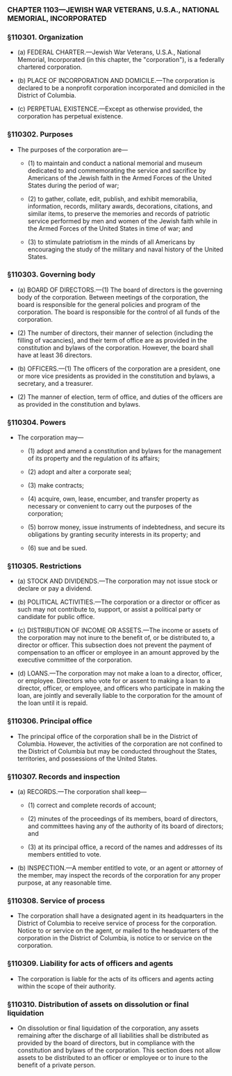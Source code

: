 ### **CHAPTER 1103—JEWISH WAR VETERANS, U.S.A., NATIONAL MEMORIAL, INCORPORATED**

### §110301. Organization
* (a) FEDERAL CHARTER.—Jewish War Veterans, U.S.A., National Memorial, Incorporated (in this chapter, the "corporation"), is a federally chartered corporation.

* (b) PLACE OF INCORPORATION AND DOMICILE.—The corporation is declared to be a nonprofit corporation incorporated and domiciled in the District of Columbia.

* (c) PERPETUAL EXISTENCE.—Except as otherwise provided, the corporation has perpetual existence.

### §110302. Purposes
* The purposes of the corporation are—

  * (1) to maintain and conduct a national memorial and museum dedicated to and commemorating the service and sacrifice by Americans of the Jewish faith in the Armed Forces of the United States during the period of war;

  * (2) to gather, collate, edit, publish, and exhibit memorabilia, information, records, military awards, decorations, citations, and similar items, to preserve the memories and records of patriotic service performed by men and women of the Jewish faith while in the Armed Forces of the United States in time of war; and

  * (3) to stimulate patriotism in the minds of all Americans by encouraging the study of the military and naval history of the United States.

### §110303. Governing body
* (a) BOARD OF DIRECTORS.—(1) The board of directors is the governing body of the corporation. Between meetings of the corporation, the board is responsible for the general policies and program of the corporation. The board is responsible for the control of all funds of the corporation.

* (2) The number of directors, their manner of selection (including the filling of vacancies), and their term of office are as provided in the constitution and bylaws of the corporation. However, the board shall have at least 36 directors.

* (b) OFFICERS.—(1) The officers of the corporation are a president, one or more vice presidents as provided in the constitution and bylaws, a secretary, and a treasurer.

* (2) The manner of election, term of office, and duties of the officers are as provided in the constitution and bylaws.

### §110304. Powers
* The corporation may—

  * (1) adopt and amend a constitution and bylaws for the management of its property and the regulation of its affairs;

  * (2) adopt and alter a corporate seal;

  * (3) make contracts;

  * (4) acquire, own, lease, encumber, and transfer property as necessary or convenient to carry out the purposes of the corporation;

  * (5) borrow money, issue instruments of indebtedness, and secure its obligations by granting security interests in its property; and

  * (6) sue and be sued.

### §110305. Restrictions
* (a) STOCK AND DIVIDENDS.—The corporation may not issue stock or declare or pay a dividend.

* (b) POLITICAL ACTIVITIES.—The corporation or a director or officer as such may not contribute to, support, or assist a political party or candidate for public office.

* (c) DISTRIBUTION OF INCOME OR ASSETS.—The income or assets of the corporation may not inure to the benefit of, or be distributed to, a director or officer. This subsection does not prevent the payment of compensation to an officer or employee in an amount approved by the executive committee of the corporation.

* (d) LOANS.—The corporation may not make a loan to a director, officer, or employee. Directors who vote for or assent to making a loan to a director, officer, or employee, and officers who participate in making the loan, are jointly and severally liable to the corporation for the amount of the loan until it is repaid.

### §110306. Principal office
* The principal office of the corporation shall be in the District of Columbia. However, the activities of the corporation are not confined to the District of Columbia but may be conducted throughout the States, territories, and possessions of the United States.

### §110307. Records and inspection
* (a) RECORDS.—The corporation shall keep—

  * (1) correct and complete records of account;

  * (2) minutes of the proceedings of its members, board of directors, and committees having any of the authority of its board of directors; and

  * (3) at its principal office, a record of the names and addresses of its members entitled to vote.


* (b) INSPECTION.—A member entitled to vote, or an agent or attorney of the member, may inspect the records of the corporation for any proper purpose, at any reasonable time.

### §110308. Service of process
* The corporation shall have a designated agent in its headquarters in the District of Columbia to receive service of process for the corporation. Notice to or service on the agent, or mailed to the headquarters of the corporation in the District of Columbia, is notice to or service on the corporation.

### §110309. Liability for acts of officers and agents
* The corporation is liable for the acts of its officers and agents acting within the scope of their authority.

### §110310. Distribution of assets on dissolution or final liquidation
* On dissolution or final liquidation of the corporation, any assets remaining after the discharge of all liabilities shall be distributed as provided by the board of directors, but in compliance with the constitution and bylaws of the corporation. This section does not allow assets to be distributed to an officer or employee or to inure to the benefit of a private person.